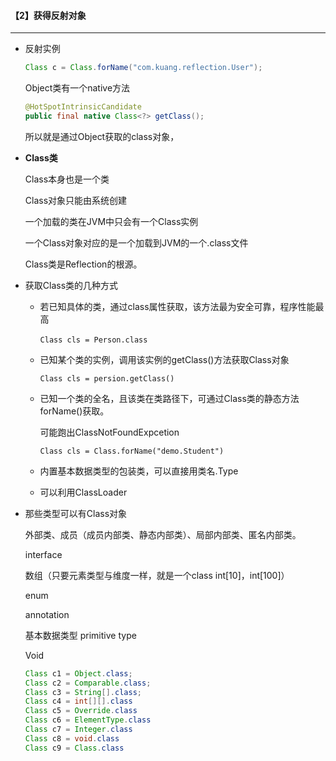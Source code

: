 #### 【2】获得反射对象

---------

- 反射实例

  ```java
  Class c = Class.forName("com.kuang.reflection.User");
  ```

  Object类有一个native方法

  ```java
  @HotSpotIntrinsicCandidate
  public final native Class<?> getClass();
  ```

  所以就是通过Object获取的class对象，

- **Class类**

  Class本身也是一个类

  Class对象只能由系统创建

  一个加载的类在JVM中只会有一个Class实例

  一个Class对象对应的是一个加载到JVM的一个.class文件

  Class类是Reflection的根源。

- 获取Class类的几种方式

  - 若已知具体的类，通过class属性获取，该方法最为安全可靠，程序性能最高

    `Class cls = Person.class`  

  - 已知某个类的实例，调用该实例的getClass()方法获取Class对象

    `Class cls = persion.getClass()`

  - 已知一个类的全名，且该类在类路径下，可通过Class类的静态方法forName()获取。

    可能跑出ClassNotFoundExpcetion

    `Class cls = Class.forName("demo.Student")`

  - 内置基本数据类型的包装类，可以直接用类名.Type

  - 可以利用ClassLoader

- 那些类型可以有Class对象

  外部类、成员（成员内部类、静态内部类）、局部内部类、匿名内部类。

  interface

  数组（只要元素类型与维度一样，就是一个class int[10]，int[100]）

  enum

  annotation

  基本数据类型 primitive type

  Void

  ```java
  Class c1 = Object.class;
  Class c2 = Comparable.class;
  Class c3 = String[].class;
  Class c4 = int[][].class
  Class c5 = Override.class
  Class c6 = ElementType.class
  Class c7 = Integer.class
  Class c8 = void.class
  Class c9 = Class.class
  ```

  

  